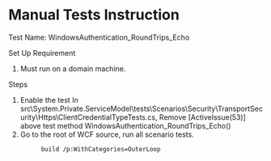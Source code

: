 Manual Tests Instruction
========================
Test Name: WindowsAuthentication_RoundTrips_Echo

Set Up Requirement

1. Must run on a domain machine.

Steps

1. Enable the test
In src\System.Private.ServiceModel\tests\Scenarios\Security\TransportSecurity\Https\ClientCredentialTypeTests.cs,
Remove  [ActiveIssue(53)] above test method WindowsAuthentication_RoundTrips_Echo()
2. Go to the root of WCF source, run all scenario tests.
```
	     build /p:WithCategories=OuterLoop
```
